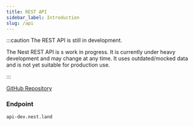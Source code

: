 ```yaml
---
title: REST API
sidebar_label: Introduction
slug: /api
---
```


:::caution The REST API is still in development.

The Nest REST API is s work in progress. It is currently under heavy development and may change at any time. It uses outdated/mocked data and is not yet suitable for production use.

:::

[GitHub Repository](https://github.com/nestdotland/api)

### Endpoint

```
api-dev.nest.land
```

